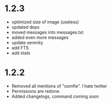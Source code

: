 # 1.2.3
* optimized size of image (useless)
* updated deps
* moved messages into messages.txt
* added even more messages
* update serenity
* add FTS
* add stats

# 1.2.2
* Removed all mentions of "oomfie". I hate twitter
* Permissions are redone.
* Added changelogs, command coming soon